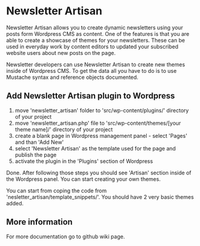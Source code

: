 Newsletter Artisan
==================

Newsletter Artisan allows you to create dynamic newsletters using your posts form Wordpress CMS as content. One of the features is that you are able to create a showcase of themes for your newsletters. These can be used in everyday work by content editors to updated your subscribed website users about new posts on the page.

Newsletter developers can use Newsletter Artisan to create new themes inside of Wordpress CMS. To get the data all you have to do is to use Mustache syntax and reference objects documented.

## Add Newsletter Artisan plugin to Wordpress

1. move 'newsletter_artisan' folder to 'src/wp-content/plugins/' directory of your project
2. move 'newsletter_artisan.php' file to 'src/wp-content/themes/[your theme name]/' directory of your project
3. create a blank page in Wordpress management panel - select 'Pages' and than 'Add New'
4. select 'Newsletter Artisan' as the template used for the page and publish the page
5. activate the plugin in the 'Plugins' section of Wordpress

Done. After following those steps you should see 'Artisan' section inside of the Wordpress panel. You can start creating your own themes.

You can start from coping the code from 'nesletter_artisan/template_snippets/'. You should have 2 very basic themes added.

## More information

For more documentation go to github wiki page.
